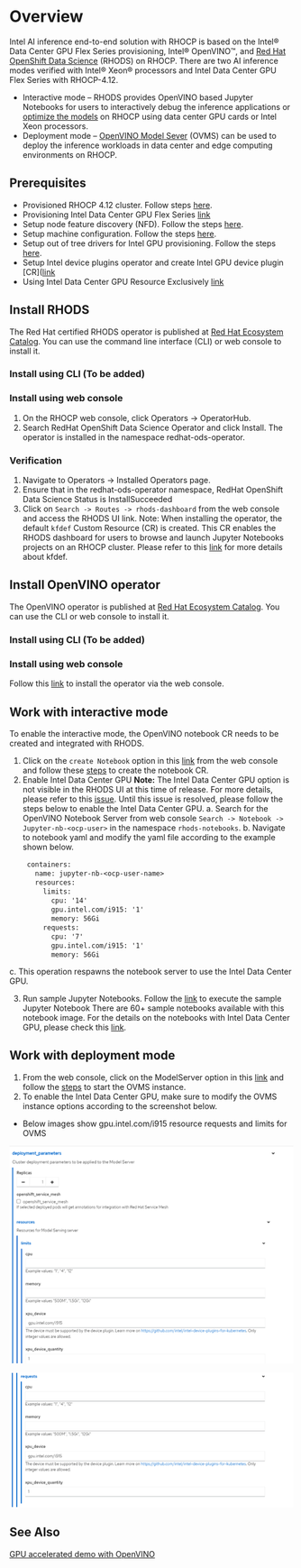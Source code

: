 # Overview
Intel AI inference end-to-end solution with RHOCP is based on the Intel® Data Center GPU Flex Series provisioning, Intel® OpenVINO™, and [Red Hat OpenShift Data Science](https://www.redhat.com/en/technologies/cloud-computing/openshift/openshift-data-science) (RHODS) on RHOCP. There are two AI inference modes verified with Intel® Xeon® processors and Intel Data Center GPU Flex Series with RHOCP-4.12.
* Interactive mode – RHODS provides OpenVINO based Jupyter Notebooks for users to interactively debug the inference applications or [optimize the models](https://docs.openvino.ai/2023.0/openvino_docs_MO_DG_Deep_Learning_Model_Optimizer_DevGuide.html) on RHOCP using data center GPU cards or Intel Xeon processors.
* Deployment mode – [OpenVINO Model Sever](https://github.com/openvinotoolkit/model_server) (OVMS) can be used to deploy the inference workloads in data center and edge computing environments on RHOCP.  
## Prerequisites
* Provisioned RHOCP 4.12 cluster. Follow steps [here](https://github.com/intel/intel-technology-enabling-for-openshift/tree/main#provisioning-rhocp-cluster).
* Provisioning Intel Data Center GPU Flex Series [link](https://github.com/intel/intel-technology-enabling-for-openshift/tree/main#provisioning-intel-hardware-features-on-rhocp)
* Setup node feature discovery (NFD). Follow the steps [here](https://github.com/intel/intel-technology-enabling-for-openshift/blob/main/nfd/README.md).
* Setup machine configuration. Follow the steps [here](https://github.com/intel/intel-technology-enabling-for-openshift/blob/main/machine_configuration/README.md).
* Setup out of tree drivers for Intel GPU provisioning. Follow the steps [here](https://github.com/intel/intel-technology-enabling-for-openshift/blob/main/machine_configuration/README.md).
* Setup Intel device plugins operator and create Intel GPU device plugin [CR]([link](https://github.com/intel/intel-technology-enabling-for-openshift/blob/main/device_plugins/deploy_gpu.md)  
* Using Intel Data Center GPU Resource Exclusively [link](https://github.com/intel/intel-technology-enabling-for-openshift/blob/main/device_plugins/deploy_gpu.md#using-intel-data-center-gpu-resource-exclusively)
## Install RHODS
The Red Hat certified RHODS operator is published at [Red Hat Ecosystem Catalog](https://catalog.redhat.com/software/container-stacks/detail/63b85b573112fe5a95ee9a3a). You can use the command line interface (CLI) or web console to install it.
### Install using CLI (To be added)
### Install using web console
1.	On the RHOCP web console, click Operators → OperatorHub.
2.	Search RedHat OpenShift Data Science Operator and click Install. The operator is installed in the namespace redhat-ods-operator.
### Verification
1.	Navigate to Operators → Installed Operators page.
2.	Ensure that in the redhat-ods-operator namespace, RedHat OpenShift Data Science Status is InstallSucceeded 
3.	Click on ```Search -> Routes -> rhods-dashboard``` from the web console and access the RHODS UI link.
Note: When installing the operator, the default ```kfdef``` Custom Resource (CR) is created. This CR enables the RHODS dashboard for users to browse and launch Jupyter Notebooks projects on an RHOCP cluster. Please refer to this [link](https://github.com/red-hat-data-services/odh-deployer) for more details about kfdef.
## Install OpenVINO operator
The OpenVINO operator is published at [Red Hat Ecosystem Catalog](https://catalog.redhat.com/software/container-stacks/detail/60649a56209af65d24b7ca9e). You can use the CLI or web console to install it.
### Install using CLI (To be added)
### Install using web console
Follow this [link](https://github.com/openvinotoolkit/operator/blob/v1.1.0/docs/operator_installation.md)  to install the operator via the web console. 
## Work with interactive mode
To enable the interactive mode, the OpenVINO notebook CR needs to be created and integrated with RHODS.  
1.	Click on the ```create Notebook``` option in this [link](https://github.com/red-hat-data-services/odh-deployer) from the web console and follow these [steps](https://github.com/openvinotoolkit/operator/blob/main/docs/notebook_in_rhods.md) to create the notebook CR.
2.	Enable Intel Data Center GPU 
**Note:** The  Intel Data Center GPU option is not visible in the RHODS UI at this time of release. For more details, please refer to this [issue](https://github.com/opendatahub-io/odh-dashboard/issues/956). Until this issue is resolved, please follow the steps below to enable the Intel Data Center GPU.
a.	Search for the OpenVINO Notebook Server from web console ```Search -> Notebook -> Jupyter-nb-<ocp-user>``` in the namespace ```rhods-notebooks```.
b.	Navigate to notebook yaml and modify the yaml file according to the example shown below.
    ```   
     containers:
       name: jupyter-nb-<ocp-user-name>
       resources:
         limits:
           cpu: '14'
           gpu.intel.com/i915: '1'
           memory: 56Gi
         requests: 
           cpu: '7'
           gpu.intel.com/i915: '1'
           memory: 56Gi
     ```                                   			
c.	This operation respawns the notebook server to use the Intel Data Center GPU.

3.	Run sample Jupyter Notebooks.
Follow the [link](https://github.com/openvinotoolkit/operator/blob/main/docs/notebook_in_rhods.md) to execute the sample Jupyter Notebook There are 60+ sample notebooks 	available with this notebook image. For the details on the notebooks with Intel Data Center 	GPU, please check this [link](https://github.com/openvinotoolkit/openvino_notebooks).
## Work with deployment mode
1.	From the web console, click on the ModelServer option in this [link](https://github.com/openvinotoolkit/operator/blob/v1.1.0/docs/operator_installation.md) and follow the [steps](https://github.com/openvinotoolkit/operator/blob/v1.1.0/docs/modelserver.md) to start the OVMS instance.  
2.	To enable the Intel Data Center GPU, make sure to modify the OVMS instance options according to the screenshot below.

* Below images show gpu.intel.com/i915 resource requests and limits for OVMS

![Alt text](/docs/images/Ovms-Gpu-resource-limit.png)

![Alt text](/docs/images/Ovms-Gpu-resource-request.png)


## See Also 
[GPU accelerated demo with OpenVINO](https://www.youtube.com/watch?v=3fTz_k4JT2A)